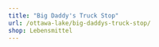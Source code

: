 ```yaml
---
title: "Big Daddy's Truck Stop"
url: /ottawa-lake/big-daddys-truck-stop/
shop: Lebensmittel
---
```

